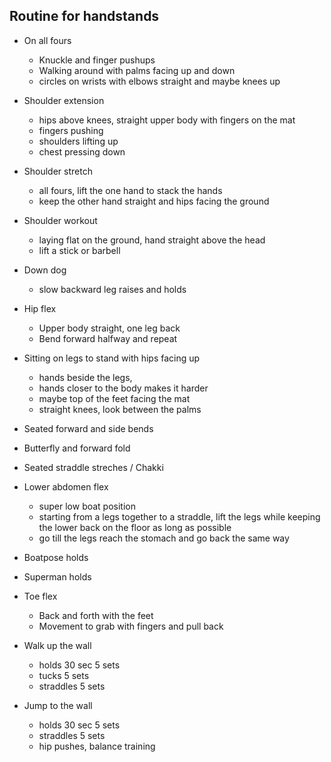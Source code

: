 ## Routine for handstands

- On all fours
    - Knuckle and finger pushups
    - Walking around with palms facing up and down
    - circles on wrists with elbows straight and maybe knees up

- Shoulder extension
    - hips above knees, straight upper body with fingers on the mat
    - fingers pushing
    - shoulders lifting up
    - chest pressing down

- Shoulder stretch
    - all fours, lift the one hand to stack the hands 
    - keep the other hand straight and hips facing the ground

 - Shoulder workout
    - laying flat on the ground, hand straight above the head
    - lift a stick or barbell

- Down dog
    - slow backward leg raises and holds

- Hip flex
    - Upper body straight, one leg back
    - Bend forward halfway and repeat

- Sitting on legs to stand with hips facing up
    - hands beside the legs, 
    - hands closer to the body makes it harder
    - maybe top of the feet facing the mat
    - straight knees, look between the palms

- Seated forward and side bends

- Butterfly and forward fold

- Seated straddle streches / Chakki

- Lower abdomen flex
    - super low boat position
    - starting from a legs together to a straddle, lift the legs  while keeping the lower back on the floor as long as possible 
    - go till the legs reach the stomach and go back the same way 

- Boatpose holds

- Superman holds

- Toe flex
    - Back and forth with the feet
    - Movement to grab with fingers and pull back

- Walk up the wall
    - holds 30 sec 5 sets
    - tucks 5 sets
    - straddles 5 sets

- Jump to the wall
    - holds 30 sec 5 sets
    - straddles 5 sets
    - hip pushes, balance training
